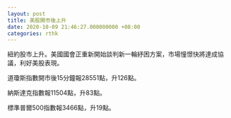 ```yaml
---
layout: post
title: 美股開市後上升
date: 2020-10-09 21:46:27.000000000 +08:00
categories: rthk
---
```


紐約股市上升。美國國會正重新開始談判新一輪紓困方案，市場憧憬快將達成協議，利好美股表現。

道瓊斯指數開市後15分鐘報28551點，升126點。

納斯達克指數報11504點，升83點。

標準普爾500指數報3466點，升19點。
